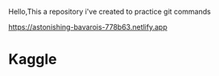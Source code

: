 Hello,This a repository i've created to practice git commands 

https://astonishing-bavarois-778b63.netlify.app
# Kaggle
